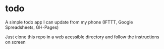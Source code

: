 # todo
A simple todo app I can update from my phone (IFTTT, Google Spreadsheets, GH-Pages)

Just clone this repo in a web acessible directory and follow the instructions on screen

